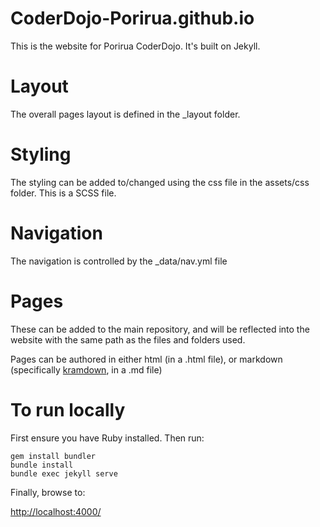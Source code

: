 # CoderDojo-Porirua.github.io

This is the website for Porirua CoderDojo. It's built on Jekyll.

# Layout
The overall pages layout is defined in the _layout folder.

# Styling
The styling can be added to/changed using the css file in the assets/css folder. This is a SCSS file.

# Navigation
The navigation is controlled by the _data/nav.yml file

# Pages
These can be added to the main repository, and will be reflected into the website with the same path as the files and folders used.

Pages can be authored in either html (in a .html file), or markdown (specifically [kramdown](https://kramdown.gettalong.org/quickref.html), in a .md file)

# To run locally

First ensure you have Ruby installed. Then run:

```
gem install bundler
bundle install
bundle exec jekyll serve
```

Finally, browse to:

[http://localhost:4000/](http://localhost:4000/)
